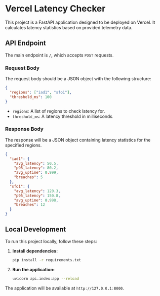 # Vercel Latency Checker

This project is a FastAPI application designed to be deployed on Vercel. It calculates latency statistics based on provided telemetry data.

## API Endpoint

The main endpoint is `/`, which accepts `POST` requests.

### Request Body

The request body should be a JSON object with the following structure:

```json
{
  "regions": ["iad1", "sfo1"],
  "threshold_ms": 100
}
```

- `regions`: A list of regions to check latency for.
- `threshold_ms`: A latency threshold in milliseconds.

### Response Body

The response will be a JSON object containing latency statistics for the specified regions.

```json
{
  "iad1": {
    "avg_latency": 50.5,
    "p95_latency": 80.2,
    "avg_uptime": 0.999,
    "breaches": 5
  },
  "sfo1": {
    "avg_latency": 120.3,
    "p95_latency": 150.8,
    "avg_uptime": 0.998,
    "breaches": 12
  }
}
```

## Local Development

To run this project locally, follow these steps:

1.  **Install dependencies:**

    ```bash
    pip install -r requirements.txt
    ```

2.  **Run the application:**

    ```bash
    uvicorn api.index:app --reload
    ```

The application will be available at `http://127.0.0.1:8000`.